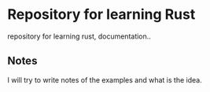 # Repository for learning Rust

repository for learning rust, documentation..


## Notes

I will try to write notes of the examples and what is the idea.
